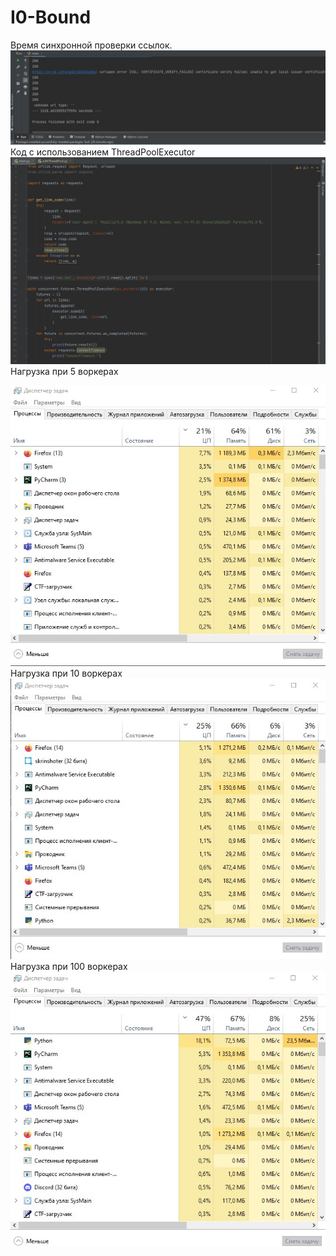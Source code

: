 # I0-Bound
Время синхронной проверки ссылок.
![Иллюстрация к проекту](https://github.com/pavel248/Concurrency-and-asynchrony-/raw/main/photo1.jpg)
Код с использованием ThreadPoolExecutor
![Иллюстрация к проекту](https://github.com/pavel248/Concurrency-and-asynchrony-/raw/main/photo2.jpg)
Нагрузка при 5 воркерах


![Иллюстрация к проекту](https://github.com/pavel248/Concurrency-and-asynchrony-/raw/main/photo4.jpg)
Нагрузка при 10 воркерах
![Иллюстрация к проекту](https://github.com/pavel248/Concurrency-and-asynchrony-/raw/main/photo5.jpg)
Нагрузка при 100 воркерах
![Иллюстрация к проекту](https://github.com/pavel248/Concurrency-and-asynchrony-/raw/main/photo6.jpg)

